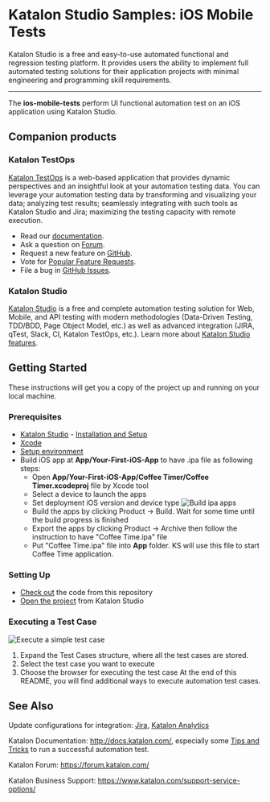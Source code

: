 # Katalon Studio Samples: iOS Mobile Tests
Katalon Studio is a free and easy-to-use automated functional and regression testing platform. It provides users the ability to implement full automated testing solutions for their application projects with minimal engineering and programming skill requirements.
______
The **ios-mobile-tests** perform UI functional automation test on an iOS application using Katalon Studio. 

## Companion products

### Katalon TestOps

[Katalon TestOps](https://analytics.katalon.com) is a web-based application that provides dynamic perspectives and an insightful look at your automation testing data. You can leverage your automation testing data by transforming and visualizing your data; analyzing test results; seamlessly integrating with such tools as Katalon Studio and Jira; maximizing the testing capacity with remote execution.

* Read our [documentation](https://docs.katalon.com/katalon-analytics/docs/overview.html).
* Ask a question on [Forum](https://forum.katalon.com/categories/katalon-analytics).
* Request a new feature on [GitHub](CONTRIBUTING.md).
* Vote for [Popular Feature Requests](https://github.com/katalon-analytics/katalon-analytics/issues?q=is%3Aopen+is%3Aissue+label%3Afeature-request+sort%3Areactions-%2B1-desc).
* File a bug in [GitHub Issues](https://github.com/katalon-analytics/katalon-analytics/issues).

### Katalon Studio
[Katalon Studio](https://www.katalon.com) is a free and complete automation testing solution for Web, Mobile, and API testing with modern methodologies (Data-Driven Testing, TDD/BDD, Page Object Model, etc.) as well as advanced integration (JIRA, qTest, Slack, CI, Katalon TestOps, etc.). Learn more about [Katalon Studio features](https://www.katalon.com/features/).

## Getting Started
These instructions will get you a copy of the project up and running on your local machine.
### Prerequisites
- [Katalon Studio](https://www.katalon.com/) - [Installation and Setup](https://docs.katalon.com/x/HwAM)
- [Xcode](https://developer.apple.com/xcode/)
- [Setup environment](https://docs.katalon.com/display/KD/Mobile+on+macOS)
- Build iOS app at **App/Your-First-iOS-App** to have .ipa file as following steps:
  + Open **App/Your-First-iOS-App/Coffee Timer/Coffee Timer.xcodeproj** file by Xcode tool
  + Select a device to launch the apps
  + Set deployment iOS version and device type
  ![Build ipa apps](https://github.com/katalon-studio-samples/ios-mobile-tests/blob/master/Tutorials/Figures/build%20.ipa%20file.png?raw=true)
  + Build the apps by clicking Product -> Build. Wait for some time until the build progress is finished
  + Export the apps by clicking Product -> Archive then follow the instruction to have "Coffee Time.ipa" file
  + Put "Coffee Time.ipa" file into **App** folder. KS will use this file to start Coffee Time application.
### Setting Up
- [Check out](https://git-scm.com/book/en/v2/Git-Basics-Getting-a-Git-Repository) the code from this repository
- [Open the project](https://docs.katalon.com//display/KD/Manage+Test+Project) from Katalon Studio
### Executing a Test Case
![Execute a simple test case](https://github.com/katalon-studio-samples/ios-mobile-tests/blob/master/Tutorials/Figures/Execute%20a%20test%20case.png?raw=true)
1. Expand the Test Cases structure, where all the test cases are stored.
2. Select the test case you want to execute
3. Choose the browser for executing the test case
At the end of this README, you will find additional ways to execute automation test cases. 

## See Also
Update configurations for integration: [Jira](https://docs.katalon.com/x/7oEw), [Katalon Analytics](https://docs.katalon.com/x/KRhO)

Katalon Documentation: http://docs.katalon.com/, especially some [Tips and Tricks](https://docs.katalon.com/x/PgXR) to run a successful automation test. 

Katalon Forum: https://forum.katalon.com/

Katalon Business Support: https://www.katalon.com/support-service-options/
